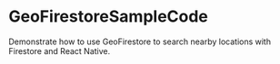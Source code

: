 # GeoFirestoreSampleCode
Demonstrate how to use GeoFirestore to search nearby locations with Firestore and React Native.
